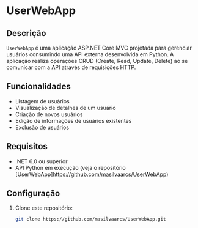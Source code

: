 # UserWebApp

## Descrição
`UserWebApp` é uma aplicação ASP.NET Core MVC projetada para gerenciar usuários consumindo uma API externa desenvolvida em Python. A aplicação realiza operações CRUD (Create, Read, Update, Delete) ao se comunicar com a API através de requisições HTTP.

## Funcionalidades
- Listagem de usuários
- Visualização de detalhes de um usuário
- Criação de novos usuários
- Edição de informações de usuários existentes
- Exclusão de usuários

## Requisitos
- .NET 6.0 ou superior
- API Python em execução (veja o repositório [UserWebApp]https://github.com/masilvaarcs/UserWebApp)

## Configuração
1. Clone este repositório:
   ```bash
   git clone https://github.com/masilvaarcs/UserWebApp.git
